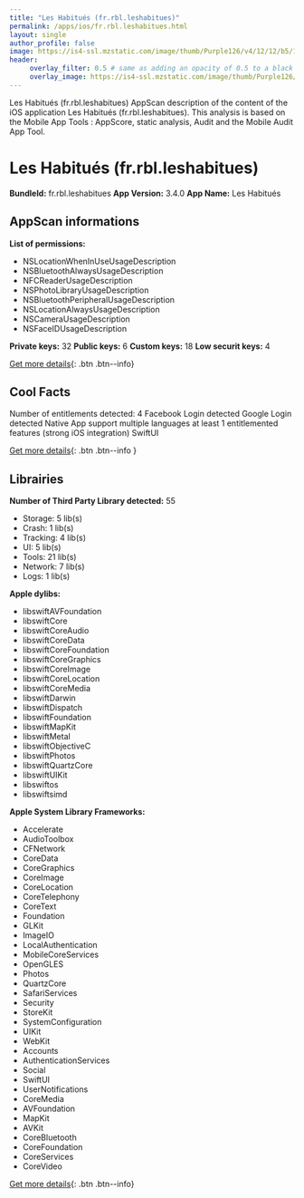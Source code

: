 ```yaml
---
title: "Les Habitués (fr.rbl.leshabitues)"
permalink: /apps/ios/fr.rbl.leshabitues.html
layout: single
author_profile: false
image: https://is4-ssl.mzstatic.com/image/thumb/Purple126/v4/12/12/b5/1212b51b-8bde-a1f0-255b-a06cedd201da/source/512x512bb.jpg
header: 
     overlay_filter: 0.5 # same as adding an opacity of 0.5 to a black background
     overlay_image: https://is4-ssl.mzstatic.com/image/thumb/Purple126/v4/12/12/b5/1212b51b-8bde-a1f0-255b-a06cedd201da/source/512x512bb.jpg
---
```

Les Habitués (fr.rbl.leshabitues) AppScan description of the content of the iOS application Les Habitués (fr.rbl.leshabitues). This analysis is based on the Mobile App Tools : AppScore, static analysis, Audit and the Mobile Audit App Tool.

# Les Habitués (fr.rbl.leshabitues)

**BundleId:** fr.rbl.leshabitues
**App Version:** 3.4.0
**App Name:** Les Habitués


## AppScan informations 

**List of permissions:** 
- NSLocationWhenInUseUsageDescription
- NSBluetoothAlwaysUsageDescription
- NFCReaderUsageDescription
- NSPhotoLibraryUsageDescription
- NSBluetoothPeripheralUsageDescription
- NSLocationAlwaysUsageDescription
- NSCameraUsageDescription
- NSFaceIDUsageDescription
  
  
**Private keys:** 32
**Public keys:** 6
**Custom keys:** 18
**Low securit keys:** 4
  
[Get more details](/pricing.html){: .btn .btn--info}

## Cool Facts

Number of entitlements detected: 4
Facebook Login detected
Google Login detected
Native App
support multiple languages
at least 1 entitlemented features (strong iOS integration)
SwiftUI
  
[Get more details](/pricing.html){: .btn .btn--info }

## Librairies 
**Number of Third Party Library detected:** 55
- Storage: 5 lib(s)
- Crash: 1 lib(s)
- Tracking: 4 lib(s)
- UI: 5 lib(s)
- Tools: 21 lib(s)
- Network: 7 lib(s)
- Logs: 1 lib(s)


**Apple dylibs:**
- libswiftAVFoundation
- libswiftCore
- libswiftCoreAudio
- libswiftCoreData
- libswiftCoreFoundation
- libswiftCoreGraphics
- libswiftCoreImage
- libswiftCoreLocation
- libswiftCoreMedia
- libswiftDarwin
- libswiftDispatch
- libswiftFoundation
- libswiftMapKit
- libswiftMetal
- libswiftObjectiveC
- libswiftPhotos
- libswiftQuartzCore
- libswiftUIKit
- libswiftos
- libswiftsimd


**Apple System Library Frameworks:**
- Accelerate
- AudioToolbox
- CFNetwork
- CoreData
- CoreGraphics
- CoreImage
- CoreLocation
- CoreTelephony
- CoreText
- Foundation
- GLKit
- ImageIO
- LocalAuthentication
- MobileCoreServices
- OpenGLES
- Photos
- QuartzCore
- SafariServices
- Security
- StoreKit
- SystemConfiguration
- UIKit
- WebKit
- Accounts
- AuthenticationServices
- Social
- SwiftUI
- UserNotifications
- CoreMedia
- AVFoundation
- MapKit
- AVKit
- CoreBluetooth
- CoreFoundation
- CoreServices
- CoreVideo


  
[Get more details](/pricing.html){: .btn .btn--info}

